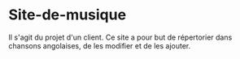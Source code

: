 # Site-de-musique
Il s'agit du projet d'un client. Ce site a pour but de répertorier dans chansons angolaises, de les modifier et de les ajouter.
